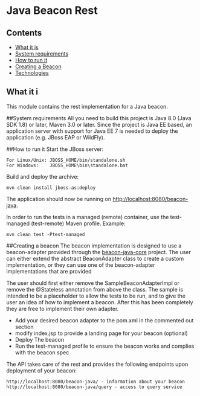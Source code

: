 # Java Beacon Rest

## Contents

* [What it is](#what-it-is)
* [System requirements](#system-requirements)
* [How to run it](#how-to-run-it)
* [Creating a Beacon](#creating-a-beacon)
* [Technologies](#technologies)

## What it i
This module contains the rest implementation for a Java beacon. 

##System requirements
All you need to build this project is Java 8.0 (Java SDK 1.8) or later, Maven 3.0 or later. Since the project is Java EE based, an application server with support for Java EE 7 is needed to deploy the application (e.g. JBoss EAP or WildFly).

##How to run it
Start the JBoss server:

    For Linux/Unix: JBOSS_HOME/bin/standalone.sh
    For Windows: 	JBOSS_HOME\bin\standalone.bat

Build and deploy the archive:

    mvn clean install jboss-as:deploy

The application should now be running on <http://localhost:8080/beacon-java>.

In order to run the tests in a managed (remote) container, use the test-managed (test-remote) Maven profile. Example:

    mvn clean test -Ptest-managed

##Creating a beacon
The beacon implementation is designed to use a beacon-adapter provided through the [beacon-java-core](/beacon-java-core) project. The user can either extend the abstract BeaconAdapter class to create a custom implementation, or they can use one of the beacon-adapter implementations that are provided

The user should first either remove the SampleBeaconAdapterImpl or remove the @Stateless annotation from above the class. The sample is intended to be a placeholder to allow the tests to be run, and to give the user an idea of how to implement a beacon. After this has been completely they are free to implement their own adapter.

- Add your desired beacon adapter to the pom.xml in the commented out section
- modify index.jsp to provide a landing page for your beacon (optional)
- Deploy The beacon
- Run the test-managed profile to ensure the beacon works and complies with the beacon spec

The API takes care of the rest and provides the following endpoints upon deployment of your beacon:

    http://localhost:8080/beacon-java/ - information about your beacon
    http://localhost:8080/beacon-java/query - access to query service
